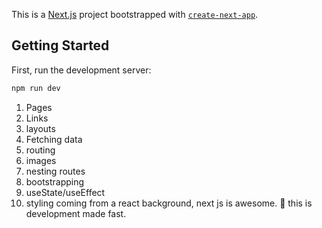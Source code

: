 This is a [Next.js](https://nextjs.org/) project bootstrapped with [`create-next-app`](https://github.com/vercel/next.js/tree/canary/packages/create-next-app).

## Getting Started

First, run the development server:

```bash
npm run dev

```
1. Pages 
2. Links
3. layouts
4. Fetching data 
5. routing
6. images
7. nesting routes
8. bootstrapping
9. useState/useEffect
10. styling
coming from a react background, next js is awesome.
🚀 this is development made fast.
